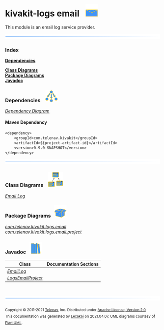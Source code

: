 # kivakit-logs email &nbsp;&nbsp;![](../../documentation/images/envelope-40.png)

This module is an email log service provider.

![](documentation/images/horizontal-line.png)

### Index

[**Dependencies**](#dependencies)  

[**Class Diagrams**](#class-diagrams)  
[**Package Diagrams**](#package-diagrams)  
[**Javadoc**](#javadoc)

### Dependencies &nbsp;&nbsp; ![](documentation/images/dependencies-40.png)

[*Dependency Diagram*](documentation/diagrams/dependencies.svg)

#### Maven Dependency

    <dependency>
        <groupId>com.telenav.kivakit</groupId>
        <artifactId>${project-artifact-id}</artifactId>
        <version>0.9.0-SNAPSHOT</version>
    </dependency>

![](documentation/images/horizontal-line.png)

[//]: # (start-user-text)



[//]: # (end-user-text)

### Class Diagrams &nbsp; &nbsp;![](documentation/images/diagram-48.png)

[*Email Log*](documentation/diagrams/diagram-logs-email.svg)  

### Package Diagrams &nbsp;&nbsp;![](documentation/images/box-40.png)

[*com.telenav.kivakit.logs.email*](documentation/diagrams/com.telenav.kivakit.logs.email.svg)  
[*com.telenav.kivakit.logs.email.project*](documentation/diagrams/com.telenav.kivakit.logs.email.project.svg)  

### Javadoc &nbsp;&nbsp;![](documentation/images/books-40.png)

| Class | Documentation Sections |
|---|---|
| [*EmailLog*](https://telenav.github.io/kivakit/javadoc/kivakit.logs.email/com/telenav/kivakit/logs/email/EmailLog.html) |  |  
| [*LogsEmailProject*](https://telenav.github.io/kivakit/javadoc/kivakit.logs.email/com/telenav/kivakit/logs/email/project/LogsEmailProject.html) |  |  

[//]: # (start-user-text)



[//]: # (end-user-text)

<br/>

![](documentation/images/horizontal-line.png)

<sub>Copyright &#169; 2011-2021 [Telenav](http://telenav.com), Inc. Distributed under [Apache License, Version 2.0](LICENSE)</sub>  
<sub>This documentation was generated by [Lexakai](https://github.com/Telenav/lexakai) on 2021.04.07. UML diagrams courtesy
of [PlantUML](http://plantuml.com).</sub>

